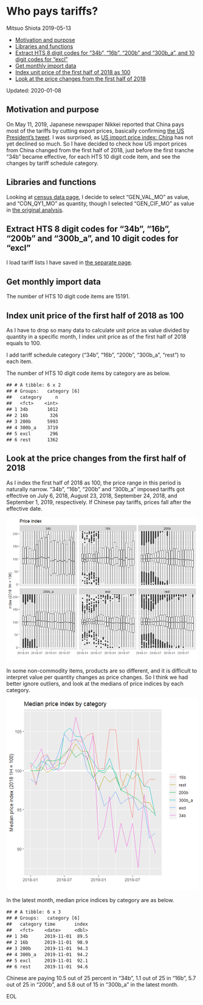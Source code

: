 Who pays tariffs?
================
Mitsuo Shiota
2019-05-13

  - [Motivation and purpose](#motivation-and-purpose)
  - [Libraries and functions](#libraries-and-functions)
  - [Extract HTS 8 digit codes for “34b”, “16b”, “200b” and “300b\_a”,
    and 10 digit codes for
    “excl”](#extract-hts-8-digit-codes-for-34b-16b-200b-and-300b_a-and-10-digit-codes-for-excl)
  - [Get monthly import data](#get-monthly-import-data)
  - [Index unit price of the first half of 2018 as
    100](#index-unit-price-of-the-first-half-of-2018-as-100)
  - [Look at the price changes from the first half of
    2018](#look-at-the-price-changes-from-the-first-half-of-2018)

Updated: 2020-01-08

## Motivation and purpose

On May 11, 2019, Japanese newspaper Nikkei reported that China pays most
of the tariffs by cutting export prices, basically confirming [the US
President’s
tweet](https://twitter.com/realDonaldTrump/status/1126815126584266753).
I was surprised, as [US import price index:
China](https://fred.stlouisfed.org/series/CHNTOT) has not yet declined
so much. So I have decided to check how US import prices from China
changed from the first half of 2018, just before the first tranche “34b”
became effective, for each HTS 10 digit code item, and see the changes
by tariff schedule category.

## Libraries and functions

Looking at [census data
page](https://api.census.gov/data/timeseries/intltrade/imports/hs/variables.html),
I decide to select “GEN\_VAL\_MO” as value, and “CON\_QY1\_MO” as
quantity, though I selected “GEN\_CIF\_MO” as value in [the original
analysis](README.md).

## Extract HTS 8 digit codes for “34b”, “16b”, “200b” and “300b\_a”, and 10 digit codes for “excl”

I load tariff lists I have saved in [the separate
page](Extract-hts-from-USTR.md).

## Get monthly import data

The number of HTS 10 digit code items are 15191.

## Index unit price of the first half of 2018 as 100

As I have to drop so many data to calculate unit price as value divided
by quantity in a specific month, I index unit price as of the first half
of 2018 equals to 100.

I add tariff schedule category (“34b”, “16b”, “200b”, “300b\_a”, “rest”)
to each item.

The number of HTS 10 digit code items by category are as below.

    ## # A tibble: 6 x 2
    ## # Groups:   category [6]
    ##   category     n
    ##   <fct>    <int>
    ## 1 34b       1012
    ## 2 16b        326
    ## 3 200b      5993
    ## 4 300b_a    3719
    ## 5 excl       296
    ## 6 rest      1362

## Look at the price changes from the first half of 2018

As I index the first half of 2018 as 100, the price range in this period
is naturally narrow. “34b”, “16b”, “200b” and “300b\_a” imposed tariffs
got effective on July 6, 2018, August 23, 2018, September 24, 2018, and
September 1, 2019, respectively. If Chinese pay tariffs, prices fall
after the effective date.

![](Who-pays_files/figure-gfm/boxplot-1.png)<!-- -->

In some non-commodity items, products are so different, and it is
difficult to interpret value per quantity changes as price changes. So I
think we had better ignore outliers, and look at the medians of price
indices by each category.

![](Who-pays_files/figure-gfm/line_chart-1.png)<!-- -->

In the latest month, median price indices by category are as below.

    ## # A tibble: 6 x 3
    ## # Groups:   category [6]
    ##   category time       index
    ##   <fct>    <date>     <dbl>
    ## 1 34b      2019-11-01  89.5
    ## 2 16b      2019-11-01  98.9
    ## 3 200b     2019-11-01  94.3
    ## 4 300b_a   2019-11-01  94.2
    ## 5 excl     2019-11-01  92.1
    ## 6 rest     2019-11-01  94.6

Chinese are paying 10.5 out of 25 percent in “34b”, 1.1 out of 25 in
“16b”, 5.7 out of 25 in “200b”, and 5.8 out of 15 in “300b\_a” in the
latest month.

EOL
